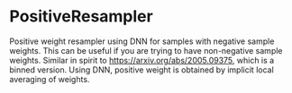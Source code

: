 # PositiveResampler

Positive weight resampler using DNN for samples with negative sample weights. This can be useful if you are trying to have non-negative sample weights. Similar in spirit to https://arxiv.org/abs/2005.09375, which is a binned version. Using DNN, positive weight is obtained by implicit local averaging of weights.
